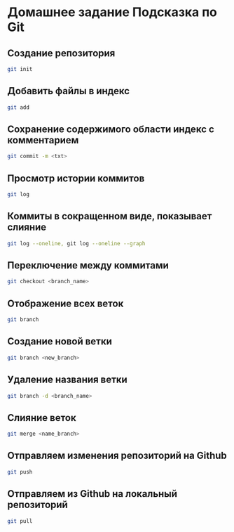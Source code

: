 # Домашнее задание Подсказка по Git

## Создание репозитория
```sh
git init
```

## Добавить файлы в индекс
```sh
git add
```

## Сохранение содержимого области индекс с комментарием
```sh
git commit -m <txt>
``` 

## Просмотр истории коммитов
```sh
git log
```

## Коммиты в сокращенном виде, показывает слияние
```sh
git log --oneline, git log --oneline --graph
```

## Переключение между коммитами
```sh
git checkout <branch_name>
```
## Отображение всех веток
```sh
git branch
```

## Создание новой ветки
```sh
git branch <new_branch>
```
## Удаление названия ветки
```sh
git branch -d <branch_name>
```
## Слияние веток
```sh
git merge <name_branch>
```
## Отправляем изменения  репозиторий на Github
```sh
git push
```
## Отправляем из Github на локальный репозиторий
```sh
git pull
```


